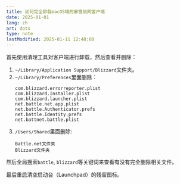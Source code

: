 ```yaml
---
title: 如何完全卸载macOS端的暴雪战网客户端
date: 2025-01-01
lang: zh
art: dots
type: note
lastModified: 2025-01-11 12:48:00
---
```


首先使用清理工具对客户端进行卸载，然后查看并删除：

1. `~/Library/Application Support/Blizzard`文件夹。
2. `~/Library/Preferences`里面删除：
   ```
   com.blizzard.errorreporter.plist
   com.blizzard.Installer.plist
   com.blizzard.launcher.plist
   net.battle.net.app.plist
   net.battle.Authenticator.prefs
   net.battle.Identity.prefs
   net.battnet.battle.plist
   ```
3. `/Users/Shared`里面删除:
   ```
   Battle.net文件夹
   Blizzard文件夹
   ```

然后全局搜索`battle`, `blizzard`等关键词来查看有没有完全删除相关文件。

最后重启清空启动台（Launchpad）的残留图标。
